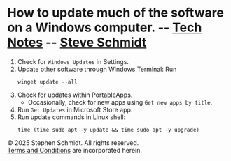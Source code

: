 
# How to update much of the software on a Windows computer. -- [Tech Notes](..) -- [Steve Schmidt](/)

1. Check for `Windows Updates` in Settings.
1. Update other software through Windows Terminal: Run
    ```Batchfile
    winget update --all
    ``` 
1. Check for updates within PortableApps.
    - Occasionally, check for new apps using `Get new apps by title`.
1. Run `Get Updates` in Microsoft Store app.
1. Run update commands in Linux shell:
    ```Shell
    time (time sudo apt -y update && time sudo apt -y upgrade)
    ```

© 2025 Stephen Schmidt.  All rights reserved.
<br />[Terms and Conditions](/terms-and-conditions) are incorporated herein.
